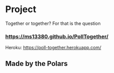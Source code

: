# Project
Together or together? For that is the question
### https://ms13380.github.io/PollTogether/
Heroku: https://poll-together.herokuapp.com/
## Made by the Polars
